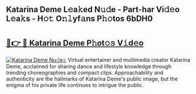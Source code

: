 ## Katarina Deme L𝚎a𝚔ed N𝚞𝚍e - Part-har Vi𝚍𝚎o L𝚎a𝚔s - H𝚘𝚝 O𝚗𝚕yf𝚊ns P𝚑𝚘tos 6bDH0

# <h2><a href="http://kfep2o.oniu.top/?m=Katarina+Deme">🔗👉 🔴 Katarina Deme P𝚑ot𝚘𝚜 V𝚒d𝚎o</a></h2>

[![Katarina Deme Nu𝚍e𝚜](https://i.imgur.com/0qMVB7G.gif)](http://kfep2o.oniu.top/?m=Katarina+Deme)
Virtual entertainer and multimedia creator Katarina Deme, acclaimed for sharing dance and lifestyle knowledge through trending choreographies and compact clips. Approachability and authenticity are the hallmarks of Katarina Deme's public image, but the enigma of his private life continues to intrigue the public.  
